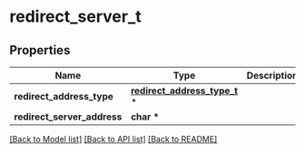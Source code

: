 # redirect_server_t

## Properties
Name | Type | Description | Notes
------------ | ------------- | ------------- | -------------
**redirect_address_type** | [**redirect_address_type_t**](redirect_address_type.md) \* |  | 
**redirect_server_address** | **char \*** |  | 

[[Back to Model list]](../README.md#documentation-for-models) [[Back to API list]](../README.md#documentation-for-api-endpoints) [[Back to README]](../README.md)


